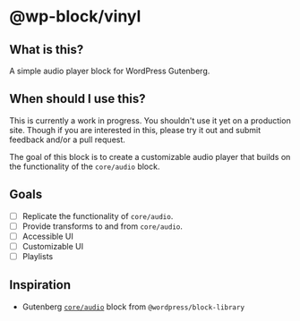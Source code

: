 # @wp-block/vinyl

## What is this?

A simple audio player block for WordPress Gutenberg.

## When should I use this?

This is currently a work in progress. You shouldn't use it yet on a production site. Though if you are interested in this, please try it out and submit feedback and/or a pull request.

The goal of this block is to create a customizable audio player that builds on the functionality of the `core/audio` block.

## Goals

- [ ] Replicate the functionality of `core/audio`.
- [ ] Provide transforms to and from `core/audio`.
- [ ] Accessible UI
- [ ] Customizable UI
- [ ] Playlists

## Inspiration

- Gutenberg [`core/audio`](https://github.com/WordPress/gutenberg/tree/56df71497a18a5adfd11005aead4501a449531c7/packages/block-library/src/audio) block from `@wordpress/block-library`
